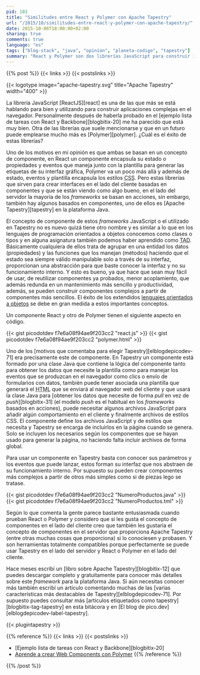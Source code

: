```yaml
---
pid: 101
title: "Similitudes entre React y Polymer con Apache Tapestry"
url: "/2015/10/similitudes-entre-react-y-polymer-con-apache-tapestry/"
date: 2015-10-06T18:00:00+02:00
sharing: true
comments: true
language: "es"
tags: ["blog-stack", "java", "opinion", "planeta-codigo", "tapestry"]
summary: "React y Polymer son dos librerías JavaScript para construir interfaces complejas en el lado cliente basadas en componentes. Los componentes son interesantes porque hace que el código sea reutilizable, fácil de entender y más fácil de modificar sin introducir errores entre otras cosas. Aunque en el desarrollo web en el lado del servidor la mayoría de los _frameworks_ se basan en acciones también hay algunos que se basan en componentes, uno de ellos Apache Tapestry para la plataforma Java. Si de React y Polymer se está hablando bastante bien y forman parte del actual estado del arte JavaScript, si la gente conociese y usase Tapestry que tiene varias similitudes con ellos creo que también les facilitaría el desarrollo de aplicaciones web pequeñas o grandes, simples o complejas en la parte del servidor."
---
```


{{% post %}}
{{< links >}}
{{< postslinks >}}

{{< logotype image="apache-tapestry.svg" title="Apache Tapestry" width="400" >}}

La librería JavaScript [ReactJS][react] es una de las que más se está hablando para bien y utilizando para construir aplicaciones complejas en el navegador. Personalmente después de haberla probado en el [ejemplo lista de tareas con React y Backbone][blogbitix-20] me ha parecido que está muy bien. Otra de las librerías que suele mencionarse y que en un futuro puede emplearse mucho más es [Polymer][polymer]. ¿Cuál es el éxito de estas librerías?

Uno de los motivos en mi opinión es que ambas se basan en un concepto de componente, en React un componente encapsula su estado o propiedades y eventos que maneja junto con la plantilla para generar las etiquetas de su interfaz gráfica, Polymer va un poco más allá y además de estado, eventos y plantilla encapsula los estilos <abbr title="Cascading Style Sheets">CSS</abbr>. Pero estas librerías que sirven para crear interfaces en el lado del cliente basadas en componentes y que se están viendo como algo bueno, en el lado del servidor la mayoría de los _frameworks_ se basan en acciones, sin embargo, también hay algunos basados en componentes, uno de ellos es [Apache Tapestry][tapestry] en la plataforma Java.

El concepto de componente de estos _frameworks_ JavaScript o el utilizado en Tapestry no es nuevo quizá tiene otro nombre y es similar a lo que en los lenguajes de programación orientados a objetos conocemos como clases o tipos y en alguna asignatura también podemos haber aprendido como <abbr title="Tipo Abstracto de Datos">TAD</abbr>. Básicamente cualquiera de ellos trata de agrupar en una entidad los datos (propiedades) y las funciones que los manejan (métodos) haciendo que el estado sea siempre válido manipulable solo a través de su interfaz, proporcionan una abstracción para que baste conocer la interfaz y no su funcionamiento interno. Y esto es bueno, ya que hace que sean muy fácil de usar, de reutilizar componentes ya probados, menor acoplamiento, que además redunda en un mantenimiento más sencillo y productividad, además, se pueden construir componentes complejos a partir de componentes más sencillos. El éxito de los extendidos [lenguajes orientados a objetos](https://en.wikipedia.org/wiki/Object-oriented_programming) se debe en gran medida a estos importantes conceptos.

Un componente React y otro de Polymer tienen el siguiente aspecto en código.

{{< gist picodotdev f7e6a08f94ae9f203cc2 "react.js" >}}
{{< gist picodotdev f7e6a08f94ae9f203cc2 "polymer.html" >}}

Uno de los [motivos que comentaba para elegir Tapestry][elblogdepicodev-71] era precisamente este de componente. En Tapestry un componente está formado por una clase Java que contiene la lógica del componente tanto para obtener los datos que necesite la plantilla como para manejar los eventos que se produzcan en el navegador como clics o envío de formularios con datos, también puede tener asociada una plantilla que generará el <abbr title="HyperText Markup Language">HTML</abbr> que se enviará al navegador web del cliente y que usará la clase Java para [obtener los datos que necesite de forma _pull_ en vez de _push_][blogbitix-31] (el modelo _push_ es el habitual en los _frameworks_ basados en acciones), puede necesitar algunos archivos JavaScript para añadir algún comportamiento en el cliente y finalmente archivos de estilos CSS. El componente define los archivos JavaScript y de estilos que necesita y Tapestry se encarga de incluirlos en la página cuando se genera. Solo se incluyen los necesarios según los componentes que se hayan usado para generar la página, no haciendo falta incluir archivos de forma global.

Para usar un componente en Tapestry basta con conocer sus parámetros y los eventos que puede lanzar, estos forman su interfaz que nos abstraen de su funcionamiento interno. Por supuesto su pueden crear componentes más complejos a partir de otros más simples como si de piezas lego se tratase.

{{< gist picodotdev f7e6a08f94ae9f203cc2 "NumeroProductos.java" >}}
{{< gist picodotdev f7e6a08f94ae9f203cc2 "NumeroProductos.tml" >}}

Según lo que comenta la gente parece bastante entusiasmada cuando prueban React o Polymer y considero que si les gusta el concepto de componentes en el lado del cliente creo que también les gustaría el concepto de componentes en el servidor que proporciona Apache Tapestry (entre otras muchas cosas que proporciona) si lo conociesen y probasen. Y son herramientas totalmente compatibles porque perfectamente se puede usar Tapestry en el lado del servidor y React o Polymer en el lado del cliente.

Hace meses escribí un [libro sobre Apache Tapestry][blogbitix-12] que puedes descargar completo y gratuitamente para conocer más detalles sobre este _framework_ para la plataforma Java. Si aún necesitas conocer más también escribí un artículo comentando muchas de las [varias características más destacables de Tapestry][elblogdepicodev-71]. Por supuesto puedes consultar más [artículos etiquetados como tapestry][blogbitix-tag-tapestry] en esta bitácora y en [El blog de pico.dev][elblogdepicodev-label-tapestry].

{{< plugintapestry >}}

{{% reference %}}
{{< links >}}
{{< postslinks >}}
* [Ejemplo lista de tareas con React y Backbone][blogbitix-20]
* [Aprende a crear Web Components con Polymer](https://platzi.com/blog/web-components-polymer/)
{{% /reference %}}

{{% /post %}}
